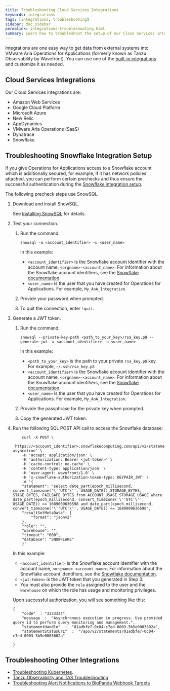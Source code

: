 ```yaml
---
title: Troubleshooting Cloud Services Integrations
keywords: integrations
tags: [integrations, troubleshooting]
sidebar: doc_sidebar
permalink: integrations-troubleshooting.html
summary: Learn how to troubleshoot the setup of our Cloud Services integrations.
---
```


Integrations are one easy way to get data from external systems into VMware Aria Operations for Applications (formerly known as Tanzu Observability by Wavefront). You can use one of the [built-in integrations](label_integrations%20list.html) and customize it as needed.

## Cloud Services Integrations

Our Cloud Services integrations are:

* Amazon Web Services
* Google Cloud Platform
* Microsoft Azure
* New Relic
* AppDynamics
* VMware Aria Operations (SaaS)
* Dynatrace
* Snowflake

## Troubleshooting Snowflake Integration Setup

If you give Operations for Applications access to a Snowflake account which is additionally secured, for example, if it has network policies attached, you can perform certain prechecks and thus ensure the successful authentication during the [Snowflake integration setup](snowflake.html).


The following precheck steps use SnowSQL.

1. Download and install SnowSQL.

   See [Installing SnowSQL](https://docs.snowflake.com/en/user-guide/snowsql-install-config) for details.
2. Test your connection.

    1. Run the command:

        ```
        snowsql -a <account_identifier> -u <user_name>

        ```

        In this example:
        
        * `<account_identifier>` is the Snowflake account identifier with the account name, `<orgname>-<account_name>`. For information about the Snowflake account identifiers, see the [Snowflake documentation](https://docs.snowflake.com/en/user-guide/admin-account-identifier.html).
        * `<user_name>` is the user that you have created for Operations for Applications. For example, `My_AoA_Integration`.
    
    2. Provide your password when prompted.
    3. To quit the connection, enter `!quit`.
3. Generate a JWT token.
    1. Run the command:

        ```
        snowsql --private-key-path <path_to_your_key>/rsa_key.p8 --generate-jwt -a <account_identifier> -u <user_name>

        ```
        In this example:
        
        * `<path_to_your_key>` is the path to your private `rsa_key.p8` key. For example, `~/.ssh/rsa_key.p8`
        * `<account_identifier>` is the Snowflake account identifier with the account name, `<orgname>-<account_name>`. For information about the Snowflake account identifiers, see the [Snowflake documentation](https://docs.snowflake.com/en/user-guide/admin-account-identifier.html).
        * `<user_name>` is the user that you have created for Operations for Applications. For example, `My_AoA_Integration`.
    2. Provide the passphrase for the private key when prompted.
    3. Copy the generated JWT token.

4. Run the following SQL POST API call to access the Snowflake database:

    ```
        curl -X POST \
        'https://<account_identifier>.snowflakecomputing.com/api/v2/statements?async=true' \
        -H 'accept: application/json' \
        -H 'authorization: Bearer <jwt-token>' \
        -H 'cache-control: no-cache' \
        -H 'content-type: application/json' \
        -H 'user-agent: wavefront/1.0' \
        -H 'x-snowflake-authorization-token-type: KEYPAIR_JWT' \
        -d '{
        "statement": "select date_part(epoch_millisecond, convert_timezone('\''UTC'\'', USAGE_DATE)),STORAGE_BYTES, STAGE_BYTES, FAILSAFE_BYTES from ACCOUNT_USAGE.STORAGE_USAGE where date_part(epoch_millisecond, convert_timezone('\''UTC'\'', USAGE_DATE)) >= 1689009636598 and date_part(epoch_millisecond, convert_timezone('\''UTC'\'', USAGE_DATE)) <= 1689009636598",
        "resultSetMetaData": {
            "format": "jsonv2"
        },
        "role": "",
        "warehouse": "",
        "timeout": "600",
        "database": "SNOWFLAKE"
        }'

    ```
    
    In this example:
        
    * `<account_identifier>` is the Snowflake account identifier with the account name, `<orgname>-<account_name>`. For information about the Snowflake account identifiers, see the [Snowflake documentation](https://docs.snowflake.com/en/user-guide/admin-account-identifier.html).
    * `<jwt-token>` is the JWT token that you generated in Step 3.
    * You must also provide the `role` assigned to the user and the `warehouse` on which the role has usage and monitoring privileges.

    Upon successful authorization, you will see something like this:

    ```
    {
        "code"  : "3333334",
        "message  :  "Asynchronous execution in progress. Use provided query id to perform query monitoring and management.", 
        "statementHandle"  :  "01adbfe7-0c04-c7ed-0003-5b5e0003602a",
        "statementStatusUrL"  :  "/apo/v2/statements/01adbfe7-0c04-c7ed-0003-5b5e0003602a"

    }
    
    ```
    
## Troubleshooting Other Integrations

* [Troubleshooting Kubernetes](kubernetes_troubleshooting.html).
* [Tanzu Observability and TAS Troubleshooting](tas_to_troubleshooting.html)
* [Troubleshooting Alert Notifications to BigPanda Webhook Targets](integrations_bigpanda_troubleshooting.html)